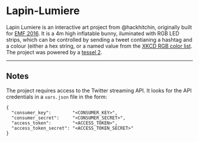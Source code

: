 # Lapin-Lumiere
Lapin Lumiere is an interactive art project from @hackhitchin, originally built for [EMF 2016](https://www.emfcamp.org/). It is a 4m high inflatable bunny, iluminated with RGB LED strips, which can be controlled by sending a tweet contianing a hashtag and a colour (either a hex string, or a named value from the [XKCD RGB color list](http://xkcd.com/color/rgb/). The project was powered by a [tessel 2](https://tessel.io).

----
## Notes
The project requires access to the Twitter streaming API. It looks for the API credentials in a `vars.json` file in the form:

    {
      "consumer_key":        "<CONSUMER_KEY>",
      "consumer_secret":     "<CONSUMER_SECRET>",
      "access_token":        "<ACCESS_TOKEN>",
      "access_token_secret": "<ACCESS_TOKEN_SECRET>"
    }
